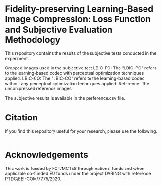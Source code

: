# Fidelity-preserving Learning-Based Image Compression: Loss Function and Subjective Evaluation Methodology

This repository contains the results of the subjective tests conducted in the experiment.

Cropped images used in the subjective test
LBIC-PO: The "LBIC-PO" refers to the learning-based codec with perceptual optimization techniques applied.
LBIC-CO: The "LBIC-CO" refers to the learning-based codec without any perceptual optimization techniques applied.
Reference: The uncompressed reference images

The subjective results is available in the preference.csv file.

# Citation

If you find this repository useful for your research, please use the following.

```

```

# Acknowledgements

This work is funded by FCT/MCTES through national funds and when applicable co-funded EU funds under the project DARING with reference PTDC/EEI-COM/7775/2020.
